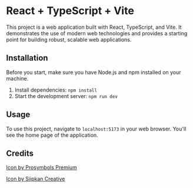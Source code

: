 # React + TypeScript + Vite

This project is a web application built with React, TypeScript, and Vite. It demonstrates the use of modern web technologies and provides a starting point for building robust, scalable web applications.

## Installation

Before you start, make sure you have Node.js and npm installed on your machine.


1. Install dependencies: `npm install`
2. Start the development server: `npm run dev`

## Usage

To use this project, navigate to `localhost:5173` in your web browser. You'll see the home page of the application.


## Credits

<a href="https://www.freepik.com/icon/clapperboard_2886875#fromView=keyword&term=Film&page=1&position=23&uuid=179b22bc-cd06-4f4f-8463-c7d8a7bc5cf0">Icon by Prosymbols Premium</a>

<a href="https://www.freepik.com/icon/drama_8363698#fromView=search&term=actor&page=1&position=60&track=ais">Icon by Siipkan Creative</a>